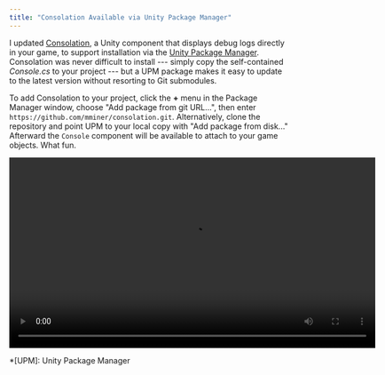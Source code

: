 ```yaml
---
title: "Consolation Available via Unity Package Manager"
---
```


I updated [Consolation](https://github.com/mminer/consolation), a Unity component that displays debug logs directly in your game, to support installation via the [Unity Package Manager](https://docs.unity3d.com/Manual/upm-ui.html). Consolation was never difficult to install --- simply copy the self-contained *Console.cs* to your project --- but a UPM package makes it easy to update to the latest version without resorting to Git submodules.

To add Consolation to your project, click the **+** menu in the Package Manager window, choose "Add package from git URL...", then enter `https://github.com/mminer/consolation.git`. Alternatively, clone the repository and point UPM to your local copy with "Add package from disk..." Afterward the `Console` component will be available to attach to your game objects. What fun.

<video autoplay height="343" loop src="/videos/consolation-upm.mp4" width="660"></video>

*[UPM]: Unity Package Manager
